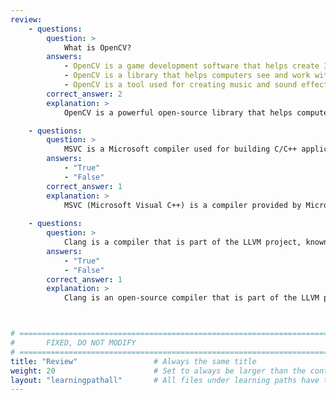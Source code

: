 ```yaml
---
review:
    - questions:
        question: >
            What is OpenCV?
        answers:
            - OpenCV is a game development software that helps create 3D video games quickly.
            - OpenCV is a library that helps computers see and work with images and videos.
            - OpenCV is a tool used for creating music and sound effects for apps.
        correct_answer: 2                    
        explanation: >
            OpenCV is a powerful open-source library that helps computers process and understand images and videos. It is used in tasks like detecting objects and editing images.

    - questions:
        question: >
            MSVC is a Microsoft compiler used for building C/C++ applications, mainly on Windows.
        answers:
            - "True"
            - "False"
        correct_answer: 1                   
        explanation: >
            MSVC (Microsoft Visual C++) is a compiler provided by Microsoft that is part of Visual Studio. It is widely used for building and compiling C/C++ programs on Windows, offering good integration with Windows libraries and debugging tools.
               
    - questions:
        question: >
            Clang is a compiler that is part of the LLVM project, known for its cross-platform support.
        answers:
            - "True"
            - "False"
        correct_answer: 1         
        explanation: >
            Clang is an open-source compiler that is part of the LLVM project. It is known for its support for C/C++ and other languages, cross-platform capabilities, and clear error diagnostics, making it popular for modern development needs.



# ================================================================================
#       FIXED, DO NOT MODIFY
# ================================================================================
title: "Review"                 # Always the same title
weight: 20                      # Set to always be larger than the content in this path
layout: "learningpathall"       # All files under learning paths have this same wrapper
---
```

